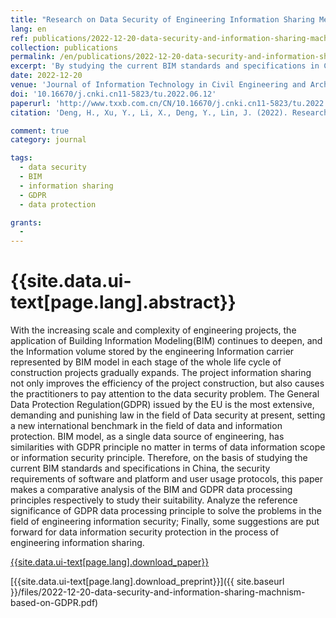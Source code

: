 ```yaml
---
title: "Research on Data Security of Engineering Information Sharing Mechanism based on GDPR Principle"
lang: en
ref: publications/2022-12-20-data-security-and-information-sharing-machnism-based-on-GDPR
collection: publications
permalink: /en/publications/2022-12-20-data-security-and-information-sharing-machnism-based-on-GDPR
excerpt: 'By studying the current BIM standards and specifications in China, the security requirements of software and platform and user usage protocols, this paper makes a comparative analysis of the BIM and GDPR data processing principles respectively to study their suitability.'
date: 2022-12-20
venue: 'Journal of Information Technology in Civil Engineering and Architecture'
doi: '10.16670/j.cnki.cn11-5823/tu.2022.06.12'
paperurl: 'http://www.txxb.com.cn/CN/10.16670/j.cnki.cn11-5823/tu.2022.06.12'
citation: 'Deng, H., Xu, Y., Li, X., Deng, Y., Lin, J. (2022). Research on Data Security of Engineering Information Sharing Mechanism based on GDPR Principle. <i>Journal of Information Technology in Civil Engineering and Architecture</i>,  14(06), 69-74. doi: 10.16670/j.cnki.cn11-5823/tu.2022.06.12'

comment: true
category: journal

tags: 
  - data security
  - BIM
  - information sharing
  - GDPR
  - data protection

grants:
  - 
---
```



{{site.data.ui-text[page.lang].abstract}}
====

 With the increasing scale and complexity of engineering projects, the application of Building Information Modeling(BIM) continues to deepen, and the Information volume stored by the engineering Information carrier represented by BIM model in each stage of the whole life cycle of construction projects gradually expands. The project information sharing not only improves the efficiency of the project construction, but also causes the practitioners to pay attention to the data security problem. The General Data Protection Regulation(GDPR) issued by the EU is the most extensive, demanding and punishing law in the field of Data security at present, setting a new international benchmark in the field of data and information protection. BIM model, as a single data source of engineering, has similarities with GDPR principle no matter in terms of data information scope or information security principle. Therefore, on the basis of studying the current BIM standards and specifications in China, the security requirements of software and platform and user usage protocols, this paper makes a comparative analysis of the BIM and GDPR data processing principles respectively to study their suitability. Analyze the reference significance of GDPR data processing principle to solve the problems in the field of engineering information security; Finally, some suggestions are put forward for data information security protection in the process of engineering information sharing.

[{{site.data.ui-text[page.lang].download_paper}}]({{page.paperurl}})

[{{site.data.ui-text[page.lang].download_preprint}}]({{ site.baseurl }}/files/2022-12-20-data-security-and-information-sharing-machnism-based-on-GDPR.pdf)

